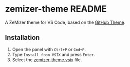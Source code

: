# zemizer-theme README

A ZeMizer theme for VS Code, based on the [GitHub Theme](https://github.com/primer/github-vscode-theme).

## Installation

1. Open the panel with `Ctrl+P` or `Cmd+P`.
2. Type `Install from VSIX` and press `Enter`.
3. Select the [zemizer-theme.vsix](zemizer-theme.vsix) file.
